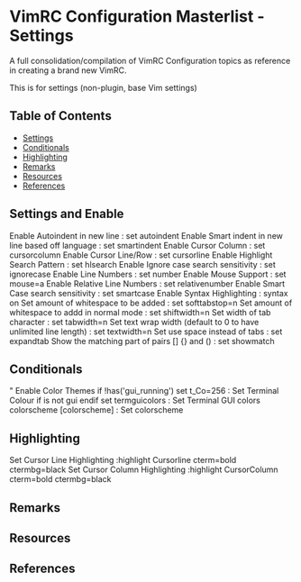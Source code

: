 # VimRC Configuration Masterlist - Settings

A full consolidation/compilation of VimRC Configuration topics as reference in creating a brand new VimRC. 

This is for settings (non-plugin, base Vim settings)

## Table of Contents
- [Settings](#settings-and-enable)
- [Conditionals](#conditionals)
- [Highlighting](#highlighting)
- [Remarks](#remarks)
- [Resources](#resources)
- [References](#references)

## Settings and Enable

Enable Autoindent in new line			: set autoindent
Enable Smart indent in new line based off language : set smartindent
Enable Cursor Column 				: set cursorcolumn
Enable Cursor Line/Row 				: set cursorline
Enable Highlight Search Pattern			: set hlsearch
Enable Ignore case search sensitivity		: set ignorecase
Enable Line Numbers 				: set number
Enable Mouse Support 				: set mouse=a
Enable Relative Line Numbers 			: set relativenumber
Enable Smart Case search sensitivity		: set smartcase
Enable Syntax Highlighting 			: syntax on
Set amount of whitespace to be added		: set softtabstop=n
Set amount of whitespace to addd in normal mode : set shiftwidth=n
Set width of tab character			: set tabwidth=n
Set text wrap width (default to 0 to have unlimited line length) : set textwidth=n
Set use space instead of tabs			: set expandtab
Show the matching part of pairs [] {} and () 	: set showmatch

## Conditionals

" Enable Color Themes
if !has('gui_running')
	set t_Co=256	: Set Terminal Colour if is not gui
endif
set termguicolors 	: Set Terminal GUI colors
colorscheme [colorscheme] : Set colorscheme

## Highlighting
Set Cursor Line Highlighting 	:highlight Cursorline cterm=bold ctermbg=black
Set Cursor Column Highlighting 	:highlight CursorColumn cterm=bold ctermbg=black


## Remarks

## Resources

## References